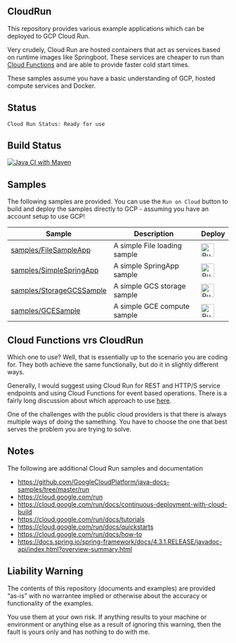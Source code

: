 CloudRun
--------
This repository provides various example applications which can be deployed to GCP Cloud Run.

Very crudely, Cloud Run are hosted containers that act as services based on runtime images like
Springboot. These services are cheaper to run than [Cloud Functions](https://github.com/tpayne/CloudFunctions) and are able to provide faster cold start times.

These samples assume you have a basic understanding of GCP, hosted compute services and Docker.

Status
------
````
Cloud Run Status: Ready for use
````

Build Status
------------
[![Java CI with Maven](https://github.com/tpayne/CloudRun/actions/workflows/maven.yml/badge.svg)](https://github.com/tpayne/CloudRun/actions/workflows/maven.yml)

Samples
-------
The following samples are provided. You can use the `Run on Cloud` button to build and deploy the
samples directly to GCP - assuming you have an account setup to use GCP!

|           Sample                |        Description       |     Deploy    |
| ------------------------------- | ------------------------ | ------------- |
|[samples/FileSampleApp](samples/FileSampleApp/) | A simple File loading sample | [<img src="https://storage.googleapis.com/cloudrun/button.svg" alt="Run on Google Cloud" height="30">][run_button_filesampleapp] |
|[samples/SimpleSpringApp](samples/SimpleSpringApp/) | A simple SpringApp sample | [<img src="https://storage.googleapis.com/cloudrun/button.svg" alt="Run on Google Cloud" height="30">][run_button_simplespringapp] |
|[samples/StorageGCSSample](samples/StorageGCSSample/) | A simple GCS storage sample | [<img src="https://storage.googleapis.com/cloudrun/button.svg" alt="Run on Google Cloud" height="30">][run_button_gcssample] |
|[samples/GCESample](samples/GCESample/) | A simple GCE compute sample | [<img src="https://storage.googleapis.com/cloudrun/button.svg" alt="Run on Google Cloud" height="30">][run_button_gcesample] |

Cloud Functions vrs CloudRun
----------------------------
Which one to use? Well, that is essentially up to the scenario you are coding for. They both achieve
the same functionally, but do it in slightly different ways.

Generally, I would suggest using Cloud Run for REST and HTTP/S service endpoints and using Cloud Functions
for event based operations. There is a fairly long discussion about which approach to use [here](https://medium.com/google-cloud/cloud-run-and-cloud-function-what-i-use-and-why-12bb5d3798e1).

One of the challenges with the public cloud providers is that there is always multiple ways of doing
the samething. You have to choose the one that best serves the problem you are trying to solve.

Notes
-----
The following are additional Cloud Run samples and documentation
- https://github.com/GoogleCloudPlatform/java-docs-samples/tree/master/run
- https://cloud.google.com/run
- https://cloud.google.com/run/docs/continuous-deployment-with-cloud-build
- https://cloud.google.com/run/docs/tutorials
- https://cloud.google.com/run/docs/quickstarts
- https://cloud.google.com/run/docs/how-to
- https://docs.spring.io/spring-framework/docs/4.3.1.RELEASE/javadoc-api/index.html?overview-summary.html

Liability Warning
-----------------
The contents of this repository (documents and examples) are provided “as-is” with no warrantee implied 
or otherwise about the accuracy or functionality of the examples.

You use them at your own risk. If anything results to your machine or environment or anything else as a 
result of ignoring this warning, then the fault is yours only and has nothing to do with me.

[run_button_simplespringapp]: https://deploy.cloud.run/?git_repo=https://github.com/tpayne/CloudRun&dir=samples/SimpleSpringApp
[run_button_filesampleapp]: https://deploy.cloud.run/?git_repo=https://github.com/tpayne/CloudRun&dir=samples/FileSampleApp
[run_button_gcssample]: https://deploy.cloud.run/?git_repo=https://github.com/tpayne/CloudRun&dir=samples/StorageGCSSample
[run_button_gcesample]: https://deploy.cloud.run/?git_repo=https://github.com/tpayne/CloudRun&dir=samples/GCESample
